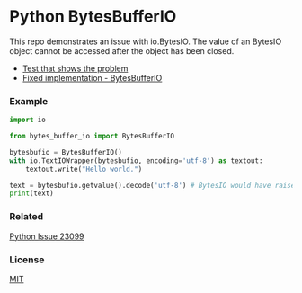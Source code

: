 # Python BytesBufferIO

This repo demonstrates an issue with io.BytesIO. The value of an BytesIO object cannot be accessed after the object has been closed.

* [Test that shows the problem](./tests/bytesio_issue_test.py)
* [Fixed implementation - BytesBufferIO](./src/bytesio_issue/bytes_buffer_io.py)

### Example
```python
import io

from bytes_buffer_io import BytesBufferIO

bytesbufio = BytesBufferIO()
with io.TextIOWrapper(bytesbufio, encoding='utf-8') as textout:
    textout.write("Hello world.")

text = bytesbufio.getvalue().decode('utf-8') # BytesIO would have raised an ValueError here 
print(text)
```

### Related
[Python Issue 23099](https://bugs.python.org/issue23099)

### License
[MIT](./license.txt)
